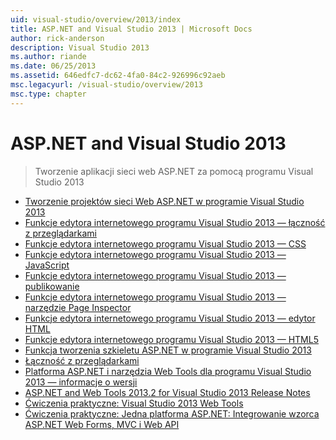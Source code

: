 ```yaml
---
uid: visual-studio/overview/2013/index
title: ASP.NET and Visual Studio 2013 | Microsoft Docs
author: rick-anderson
description: Visual Studio 2013
ms.author: riande
ms.date: 06/25/2013
ms.assetid: 646edfc7-dc62-4fa0-84c2-926996c92aeb
msc.legacyurl: /visual-studio/overview/2013
msc.type: chapter
---
```

<a name="aspnet-and-visual-studio-2013"></a>ASP.NET and Visual Studio 2013
====================
> Tworzenie aplikacji sieci web ASP.NET za pomocą programu Visual Studio 2013


- [Tworzenie projektów sieci Web ASP.NET w programie Visual Studio 2013](creating-web-projects-in-visual-studio.md)
- [Funkcje edytora internetowego programu Visual Studio 2013 — łączność z przeglądarkami](visual-studio-2013-web-editor-features-browser-link.md)
- [Funkcje edytora internetowego programu Visual Studio 2013 — CSS](visual-studio-2013-web-editor-features-css.md)
- [Funkcje edytora internetowego programu Visual Studio 2013 — JavaScript](visual-studio-2013-web-editor-features-javascript.md)
- [Funkcje edytora internetowego programu Visual Studio 2013 — publikowanie](visual-studio-2013-web-editor-features-publishing.md)
- [Funkcje edytora internetowego programu Visual Studio 2013 — narzędzie Page Inspector](visual-studio-2013-web-editor-features-page-inspector.md)
- [Funkcje edytora internetowego programu Visual Studio 2013 — edytor HTML](visual-studio-2013-web-editor-features-html-editor.md)
- [Funkcje edytora internetowego programu Visual Studio 2013 — HTML5](visual-studio-2013-web-editor-features-html5.md)
- [Funkcja tworzenia szkieletu ASP.NET w programie Visual Studio 2013](aspnet-scaffolding-overview.md)
- [Łączność z przeglądarkami](using-browser-link.md)
- [Platforma ASP.NET i narzędzia Web Tools dla programu Visual Studio 2013 — informacje o wersji](release-notes.md)
- [ASP.NET and Web Tools 2013.2 for Visual Studio 2013 Release Notes](aspnet-and-web-tools-20132-preview-for-visual-studio-2013-release-notes.md)
- [Ćwiczenia praktyczne: Visual Studio 2013 Web Tools](visual-studio-2013-web-tools.md)
- [Ćwiczenia praktyczne: Jedna platforma ASP.NET: Integrowanie wzorca ASP.NET Web Forms, MVC i Web API](one-aspnet-integrating-aspnet-web-forms-mvc-and-web-api.md)
